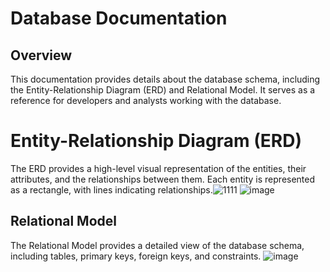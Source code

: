 # Database Documentation
## Overview
This documentation provides details about the database schema, including the Entity-Relationship Diagram (ERD) and Relational Model. It serves as a reference for developers and analysts working with the database.
# Entity-Relationship Diagram (ERD)
The ERD provides a high-level visual representation of the entities, their attributes, and the relationships between them. Each entity is represented as a rectangle, with lines indicating relationships.![1111](https://github.com/user-attachments/assets/e4983eb0-7250-45e9-98bf-51ce88fdcdff)
![image](https://github.com/user-attachments/assets/a0d15b8b-d1b2-46d2-956b-a547ba214185)
## Relational Model
The Relational Model provides a detailed view of the database schema, including tables, primary keys, foreign keys, and constraints.
![image](https://github.com/user-attachments/assets/b7cba7f6-47bf-4d30-a336-cbec6d832993)
